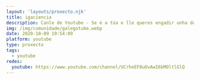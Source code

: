 ```yaml
---
layout: 'layouts/proxecto.njk'
title: igaciencia
description: Canle de Youtube - Se é a túa e lle queres engadir unha descripción e etiquetas, ponte en contacto con nós.
img: /img/comunidade/galegotube.webp
date: 2020-10-09 19:54:09
platform: youtube
type: proxecto
tags:
  - youtube
redes:
  youtube: https://www.youtube.com/channel/UCrheEF8uOvAwI6bMOltlGlQ
---
```


